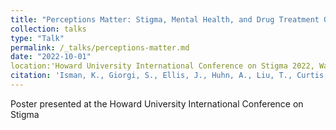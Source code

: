 ```yaml
---
title: "Perceptions Matter: Stigma, Mental Health, and Drug Treatment Outcomes"
collection: talks
type: "Talk"
permalink: /_talks/perceptions-matter.md
date: "2022-10-01"
location:'Howard University International Conference on Stigma 2022, Washington, D.C.'
citation: 'Isman, K., Giorgi, S., Ellis, J., Huhn, A., Liu, T., Curtis, B. (2024). &quot;Perceptionss Matter: Stigma, Mental Health, and Drug Treatment Ouctomes&quot'
---
```


Poster presented at the Howard University International Conference on Stigma
